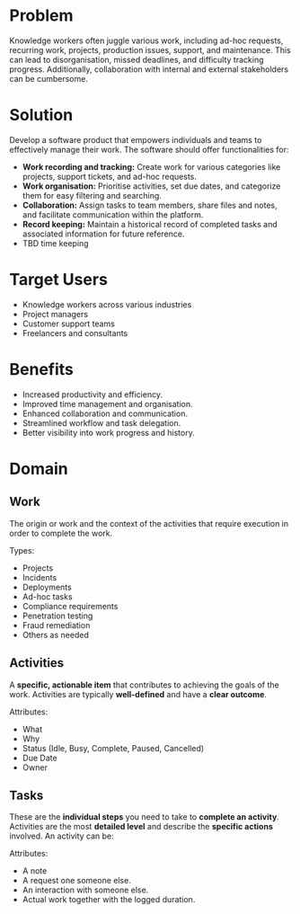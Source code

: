 # Problem
Knowledge workers often juggle various work, including ad-hoc requests, recurring work, projects, production issues, support, and maintenance. This can lead to disorganisation, missed deadlines, and difficulty tracking progress. Additionally, collaboration with internal and external stakeholders can be cumbersome.
# Solution
Develop a software product that empowers individuals and teams to effectively manage their work. The software should offer functionalities for:

- **Work recording and tracking:** Create work for various categories like projects, support tickets, and ad-hoc requests.
- **Work organisation:** Prioritise activities, set due dates, and categorize them for easy filtering and searching.
- **Collaboration:** Assign tasks to team members, share files and notes, and facilitate communication within the platform.
- **Record keeping:** Maintain a historical record of completed tasks and associated information for future reference.
- TBD time keeping
# Target Users
- Knowledge workers across various industries
- Project managers
- Customer support teams
- Freelancers and consultants
# Benefits
- Increased productivity and efficiency.
- Improved time management and organisation.
- Enhanced collaboration and communication.
- Streamlined workflow and task delegation.
- Better visibility into work progress and history.
# Domain

## Work
The origin or work and the context of the activities that require execution in order to complete the work.

Types:
- Projects
- Incidents
- Deployments
- Ad-hoc tasks
- Compliance requirements
- Penetration testing
- Fraud remediation
- Others as needed
## Activities
A **specific, actionable item** that contributes to achieving the goals of the work. Activities are typically **well-defined** and have a **clear outcome**.

Attributes:
- What
- Why
- Status (Idle, Busy, Complete, Paused, Cancelled)
- Due Date
- Owner
## Tasks
These are the **individual steps** you need to take to **complete an activity**.  Activities are the most **detailed level** and describe the **specific actions** involved. An activity can be:

Attributes:
- A note
- A request one someone else.
- An interaction with someone else.
- Actual work together with the logged duration.